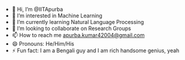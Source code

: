 - 👋 Hi, I’m @IITApurba
- 👀 I’m interested in Machine Learning
- 🌱 I’m currently learning Natural Language Processing
- 💞️ I’m looking to collaborate on Research Groups
- 📫 How to reach me apurba.kumar42004@gmail.com
- 😄 Pronouns: He/Him/His
- ⚡ Fun fact: I am a Bengali guy and I am rich handsome genius, yeah

<!---
IITApurba/Apurba is a ✨ special ✨ repository because its `README.md` (this file) appears on your GitHub profile.
You can click the Preview link to take a look at your changes.
--->
